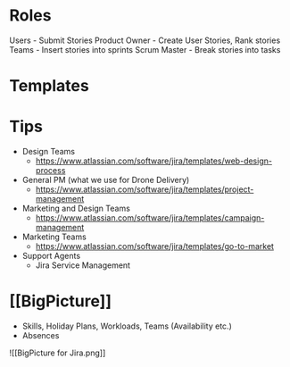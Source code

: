 # Roles
Users - Submit Stories
Product Owner - Create User Stories, Rank stories
Teams - Insert stories into sprints
Scrum Master - Break stories into tasks


# Templates

# Tips
- Design Teams
	- https://www.atlassian.com/software/jira/templates/web-design-process
- General PM (what we use for Drone Delivery)
	- https://www.atlassian.com/software/jira/templates/project-management
- Marketing and Design Teams
	- https://www.atlassian.com/software/jira/templates/campaign-management
- Marketing Teams
	- https://www.atlassian.com/software/jira/templates/go-to-market
- Support Agents
	- Jira Service Management

# [[BigPicture]]

- Skills, Holiday Plans, Workloads, Teams (Availability etc.)
- Absences

![[BigPicture for Jira.png]]